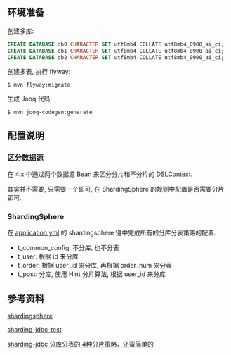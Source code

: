 ## 环境准备

创建多库:

```sql
CREATE DATABASE db0 CHARACTER SET utf8mb4 COLLATE utf8mb4_0900_ai_ci;
CREATE DATABASE db1 CHARACTER SET utf8mb4 COLLATE utf8mb4_0900_ai_ci;
CREATE DATABASE db2 CHARACTER SET utf8mb4 COLLATE utf8mb4_0900_ai_ci;
```

创建多表, 执行 flyway:

```shell
$ mvn flyway:migrate
```

生成 Jooq 代码:

```shell
$ mvn jooq-codegen:generate
```

## 配置说明

### 区分数据源

在 4.x 中通过两个数据源 Bean 来区分分片和不分片的 DSLContext.

其实并不需要, 只需要一个即可, 在 ShardingSphere 的规则中配置是否需要分片即可.

### ShardingSphere

在 [application.yml](src/main/resources/application.yml) 的 shardingsphere 键中完成所有的分库分表策略的配置.

- t_common_config: 不分库, 也不分表
- t_user: 根据 id 来分库
- t_order: 根据 user_id 来分库, 再根据 order_num 来分表
- t_post: 分库, 使用 Hint 分片算法, 根据 user_id 来分库

## 参考资料

[shardingsphere](https://shardingsphere.apache.org/document/current/cn/overview/)

[sharding-jdbc-test](https://github.com/qimok/sharding-jdbc-test)

[sharding-jdbc 分库分表的 4种分片策略，还蛮简单的](https://segmentfault.com/a/1190000037706070)
